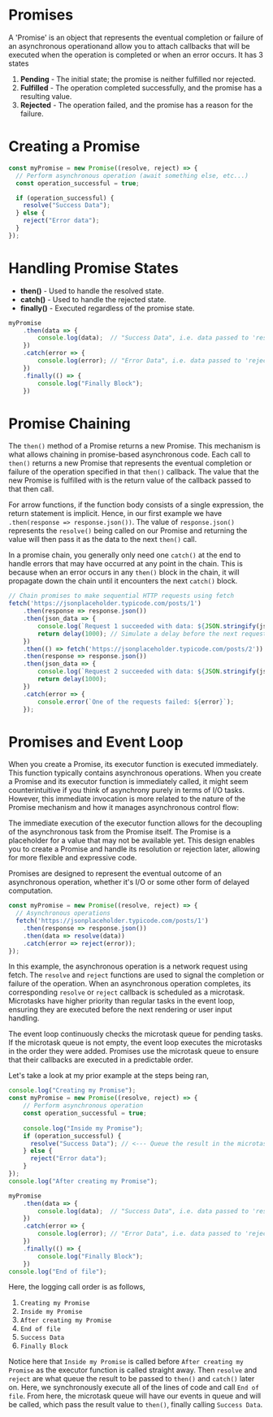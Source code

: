 # Promises

A 'Promise' is an object that represents the eventual completion or failure of an asynchronous operationand allow you to attach callbacks that will be executed when the operation is completed or when an error occurs. It has 3 states

1. **Pending** - The initial state; the promise is neither fulfilled nor rejected.
2. **Fulfilled** - The operation completed successfully, and the promise has a resulting value.
3. **Rejected** - The operation failed, and the promise has a reason for the failure.

# Creating a Promise

```JavaScript
const myPromise = new Promise((resolve, reject) => {
  // Perform asynchronous operation (await something else, etc...)
  const operation_successful = true;

  if (operation_successful) {
    resolve("Success Data");
  } else {
    reject("Error data");
  }
});
```

# Handling Promise States

- **then()** - Used to handle the resolved state.
- **catch()** - Used to handle the rejected state.
- **finally()** - Executed regardless of the promise state.

```JavaScript
myPromise
    .then(data => {
        console.log(data);  // "Success Data", i.e. data passed to 'resolve'
    })
    .catch(error => {
        console.log(error); // "Error Data", i.e. data passed to 'reject'
    })
    .finally(() => {
        console.log("Finally Block");
    })
```

# Promise Chaining

The `then()` method of a Promise returns a new Promise. This mechanism is what allows chaining in promise-based asynchronous code.
Each call to `then()` returns a new Promise that represents the eventual completion or failure of the operation specified in that `then()` callback. The value that the new Promise is fulfilled with is the return value of the callback passed to that then call.

 For arrow functions, if the function body consists of a single expression, the return statement is implicit. Hence, in our first example we have `.then(response => response.json())`. The value of `response.json()` represents the `resolve()` being called on our Promise and returning the value will then pass it as the data to the next `then()` call.

In a promise chain, you generally only need one `catch()` at the end to handle errors that may have occurred at any point in the chain. This is because when an error occurs in any `then()` block in the chain, it will propagate down the chain until it encounters the next `catch()` block.

```JavaScript
// Chain promises to make sequential HTTP requests using fetch
fetch('https://jsonplaceholder.typicode.com/posts/1')
    .then(response => response.json())
    .then(json_data => {
        console.log(`Request 1 succeeded with data: ${JSON.stringify(json_data)}`);
        return delay(1000); // Simulate a delay before the next request
    })
    .then(() => fetch('https://jsonplaceholder.typicode.com/posts/2'))
    .then(response => response.json())
    .then(json_data => {
        console.log(`Request 2 succeeded with data: ${JSON.stringify(json_data)}`);
        return delay(1000);
    })
    .catch(error => {
        console.error(`One of the requests failed: ${error}`);
    });
```

# Promises and Event Loop

When you create a Promise, its executor function is executed immediately. This function typically contains asynchronous operations. When you create a Promise and its executor function is immediately called, it might seem counterintuitive if you think of asynchrony purely in terms of I/O tasks. However, this immediate invocation is more related to the nature of the Promise mechanism and how it manages asynchronous control flow:

The immediate execution of the executor function allows for the decoupling of the asynchronous task from the Promise itself. The Promise is a placeholder for a value that may not be available yet. This design enables you to create a Promise and handle its resolution or rejection later, allowing for more flexible and expressive code.

Promises are designed to represent the eventual outcome of an asynchronous operation, whether it's I/O or some other form of delayed computation.

```JavaScript
const myPromise = new Promise((resolve, reject) => {
  // Asynchronous operations
  fetch('https://jsonplaceholder.typicode.com/posts/1')
    .then(response => response.json())
    .then(data => resolve(data))
    .catch(error => reject(error));
});
```

In this example, the asynchronous operation is a network request using fetch. The `resolve` and `reject` functions are used to signal the completion or failure of the operation. When an asynchronous operation completes, its corresponding `resolve` or `reject` callback is scheduled as a microtask. Microtasks have higher priority than regular tasks in the event loop, ensuring they are executed before the next rendering or user input handling.

The event loop continuously checks the microtask queue for pending tasks. If the microtask queue is not empty, the event loop executes the microtasks in the order they were added. Promises use the microtask queue to ensure that their callbacks are executed in a predictable order.

Let's take a look at my prior example at the steps being ran,

```JavaScript
console.log("Creating my Promise");
const myPromise = new Promise((resolve, reject) => {
    // Perform asynchronous operation
    const operation_successful = true;
  
    console.log("Inside my Promise");
    if (operation_successful) {
      resolve("Success Data"); // <--- Queue the result in the microtask and pass to 'then()'
    } else {
      reject("Error data");
    }
});
console.log("After creating my Promise");

myPromise
    .then(data => {
        console.log(data);  // "Success Data", i.e. data passed to 'resolve'
    })
    .catch(error => {
        console.log(error); // "Error Data", i.e. data passed to 'reject'
    })
    .finally(() => {
        console.log("Finally Block");
    })
console.log("End of file");
```

Here, the logging call order is as follows,

1. `Creating my Promise`
2. `Inside my Promise`
3. `After creating my Promise`
4. `End of file`
5. `Success Data`
6. `Finally Block`

Notice here that `Inside my Promise` is called before `After creating my Promise` as the executor function is called straight away. Then `resolve` and `reject` are what queue the result to be passed to `then()` and `catch()` later on. Here, we synchronously execute all of the lines of code and call `End of file`. From here, the microtask queue will have our events in queue and will be called, which pass the result value to `then()`, finally calling `Success Data`.